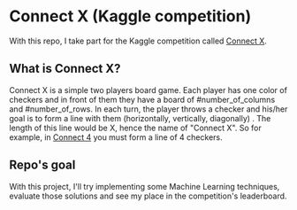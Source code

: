 # Connect X (Kaggle competition)

With this repo, I take part for the Kaggle competition called [Connect X].

## What is Connect X?

Connect X is a simple two players board game. Each player has one color of
checkers and in front of them they have a board of #number_of_columns and
#number_of_rows.
In each turn, the player throws a checker and his/her goal is to form a line
with them (horizontally, vertically, diagonally) . The length of this line would
be X, hence the name of "Connect X". So for example, in [Connect 4] you must
form a line of 4 checkers.

## Repo's goal

With this project, I'll try implementing some Machine Learning techniques,
evaluate those solutions and see my place in the competition's leaderboard.

[Connect X]: https://www.kaggle.com/competitions/connectx/overview
[Connect 4]: https://en.wikipedia.org/wiki/Connect_Four
